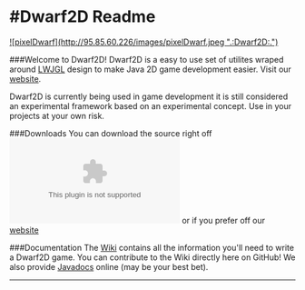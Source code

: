 #Dwarf2D Readme
=======

<a href='http://95.85.60.226'>
  ![pixelDwarf](http://95.85.60.226/images/pixelDwarf.jpeg ".:Dwarf2D:.")
</a>


###Welcome to Dwarf2D!
Dwarf2D is a easy to use set of utilites wraped around <a href='http://lwjgl.org/' title='lwjgl.org'>LWJGL</a> design to make Java 2D game development easier. Visit our <a href='http://95.85.60.226/' title='.:Dwarf2D:.'>website</a>.

Dwarf2D is currently being used in game development it is still considered an experimental framework based on an experimental concept. Use in your projects at your own risk.

###Downloads
You can download the source right off ![GitHub](https://github.com/Blunderchips/Dwarf2D/archive/master.zip "Download!") or if you prefer off our <a href='http://95.85.60.226/downloads.php' title='Download!'>website</a>

###Documentation
The [Wiki](https://github.com/Blunderchips/Dwarf2D/wiki) contains all the information you'll need to write a 
Dwarf2D game. You can contribute to the Wiki directly here on GitHub!
We also provide [Javadocs](http://95.85.60.226/javadoc/) online (may be your best bet).

***
